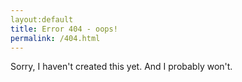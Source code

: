```yaml
---
layout:default
title: Error 404 - oops!
permalink: /404.html
---
```


Sorry, I haven't created this yet. And I probably won't.

